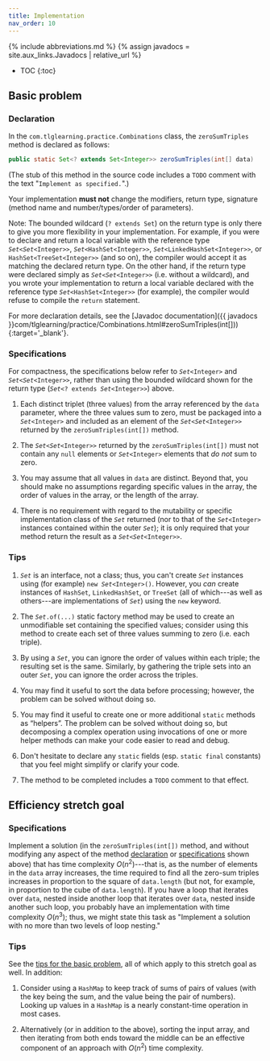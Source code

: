 ```yaml
---
title: Implementation
nav_order: 10
---
```


{% include abbreviations.md %}
{% assign javadocs = site.aux_links.Javadocs | relative_url %}

* TOC
{:toc}

## Basic problem

### Declaration

In the `com.tlglearning.practice.Combinations` class, the `zeroSumTriples` method is declared as follows:

```java
public static Set<? extends Set<Integer>> zeroSumTriples(int[] data)
```

(The stub of this method in the source code includes a `TODO` comment with the text "`Implement as specified.`".)

Your implementation **must not** change the modifiers, return type, signature (method name and number/types/order of parameters).

Note: The bounded wildcard (`? extends Set`) on the return type is only there to give you more flexibility in your implementation. For example, if you were to declare and return a local variable with the reference type *`Set`*`<`*`Set`*`<Integer>>`, *`Set`*`<HashSet<Integer>>`, *`Set`*`<LinkedHashSet<Integer>>`, or `HashSet<TreeSet<Integer>>` (and so on), the compiler would accept it as matching the declared return type. On the other hand, if the return type were declared simply as *`Set`*`<`*`Set`*`<Integer>>` (i.e. without a wildcard), and you wrote your implementation to return a local variable declared with the reference type *`Set`*`<HashSet<Integer>>` (for example), the compiler would refuse to compile the `return` statement.

For more declaration details, see the [Javadoc documentation]({{ javadocs }}com/tlglearning/practice/Combinations.html#zeroSumTriples(int[])){:target='_blank'}.

### Specifications

For compactness, the specifications below refer to *`Set`*`<Integer>` and *`Set`*`<`*`Set`*`<Integer>>`, rather than using the bounded wildcard shown for the return type (*`Set`*`<? extends `*`Set`*`<Integer>>`) above.

1. Each distinct triplet (three values) from the array referenced by the `data` parameter, where the three values sum to zero, must be packaged into a *`Set`*`<Integer>` and included as an element of the *`Set`*`<`*`Set`*`<Integer>>` returned by the `zeroSumTriples(int[])` method. 

2. The *`Set`*`<`*`Set`*`<Integer>>` returned by the `zeroSumTriples(int[])` must not contain any `null` elements or *`Set`*`<Integer>` elements that _do not_ sum to zero.

3. You may assume that all values in `data` are distinct. Beyond that, you should make no assumptions regarding specific values in the array, the order of values in the array, or the length of the array.

4. There is no requirement with regard to the mutability or specific implementation class of the *`Set`* returned (nor to that of the *`Set`*`<Integer>` instances contained within the outer *`Set`*); it is only required that your method return the result as a *`Set`*`<`*`Set`*`<Integer>>`.

### Tips

1. *`Set`* is an interface, not a class; thus, you can't create *`Set`* instances using (for example) `new `*`Set`*`<Integer>()`. However, you _can_ create instances of `HashSet`, `LinkedHashSet`, or `TreeSet` (all of which---as well as others---are implementations of *`Set`*) using the `new` keyword. 

2. The *`Set`*`.of(...)` static factory method may be used to create an unmodifiable set containing the specified values; consider using this method to create each set of three values summing to zero (i.e. each triple).
 
3. By using a *`Set`*, you can ignore the order of values within each triple; the resulting set is the same. Similarly, by gathering the triple sets into an outer *`Set`*, you can ignore the order across the triples.

4. You may find it useful to sort the data before processing; however, the problem can be solved without doing so.

5. You may find it useful to create one or more additional `static` methods as “helpers”. The problem can be solved without doing so, but decomposing a complex operation using invocations of one or more helper methods can make your code easier to read and debug.

6. Don't hesitate to declare any `static` fields (esp. `static final` constants) that you feel might simplify or clarify your code.

7. The method to be completed includes a `TODO` comment to that effect.
    
## Efficiency stretch goal

### Specifications

Implement a solution (in the `zeroSumTriples(int[])` method, and without modifying any aspect of the method [declaration](#declaration) or [specifications](#specifications) shown above) that has time complexity $O \left( n^2 \right)$---that is, as the number of elements in the `data` array increases, the time required to find all the zero-sum triples increases in proportion to the square of `data.length` (but not, for example, in proportion to the cube of `data.length`). If you have a loop that iterates over `data`, nested inside another loop that iterates over `data`, nested inside another such loop, you probably have an implementation with time complexity $O \left( n^3 \right)$; thus, we might state this task as "Implement a solution with no more than two levels of loop nesting." 

### Tips

See the [tips for the basic problem](#tips), all of which apply to this stretch goal as well. In addition:

1. Consider using a `HashMap` to keep track of sums of pairs of values (with the key being the sum, and the value being the pair of numbers). Looking up values in a `HashMap` is a nearly constant-time operation in most cases.

2. Alternatively (or in addition to the above), sorting the input array, and then iterating from both ends toward the middle can be an effective component of an approach with $O \left( n^2 \right)$ time complexity.
